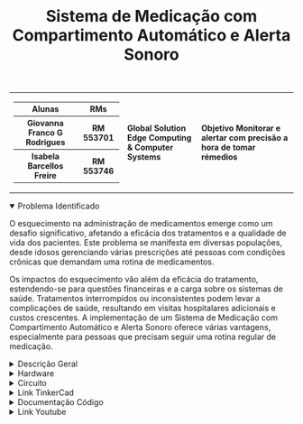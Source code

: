 <div align='center'>
    <br>
    <h1>  Sistema de Medicação com Compartimento Automático e Alerta Sonoro </h1>
</div>

<br> 
<table>
    <tr>
        <td>
            <div> 
                <table>
                    <tr>
                        <th> Alunas </th>
                        <th> RMs </th>
                    </tr>
                    <tr>
                        <th> Giovanna Franco G Rodrigues</th>
                        <th> RM 553701 </th>
                    </tr>
                    <tr>
                        <th> Isabela Barcellos Freire </th>
                        <th> RM 553746 </th>
                    </tr>
                </table>
            </div>
        </td>
        <td>
            <div>
                <b> Global Solution <br> Edge Computing & Computer Systems </b>
                <td><b> Objetivo Monitorar e alertar com precisão a hora de tomar rémedios </b></td>
            </div>
        </td>
    </tr>
</table>


<details open>
<summary> Problema Identificado </summary>
<p>
O esquecimento na administração de medicamentos emerge como um desafio significativo, afetando a eficácia dos tratamentos e a qualidade de vida dos pacientes. Este problema se manifesta em diversas populações, desde idosos gerenciando várias prescrições até pessoas com condições crônicas que demandam uma rotina de medicamentos. 
</p>
<p>
Os impactos do esquecimento vão além da eficácia do tratamento, estendendo-se para questões financeiras e a carga sobre os sistemas de saúde. Tratamentos interrompidos ou inconsistentes podem levar a complicações de saúde, resultando em visitas hospitalares adicionais e custos crescentes.
A implementação de um Sistema de Medicação com Compartimento Automático e Alerta Sonoro oferece várias vantagens, especialmente para pessoas que precisam seguir uma rotina regular de medicação. 
</p>
</details>

<details>
<summary> Descrição Geral</summary>
<p>
Este código implementa um sistema de medicação automatizado com um compartimento que se abre no horário programado e emite um alerta sonoro. O usuário deve pressionar um botão para confirmar a administração do medicamento. O próximo alerta é programado após a confirmação, e o tempo restante até a próxima dose é exibido em um display LCD.
</p>
</details>

<details>
<summary> Hardware</summary>
<div align="center">
<b> Tabela com o hardware do circuito completo </b>

| Quantidade | Descrição                     |
| ---------- | ----------------------------- |
| 1          | Arduino Uno R3                |
| 1          | Piezo (buzzer)                |
| 1          | Botão                         |
| 1          | LCD 16x2                      |
| 1          | 250kΩ Potenciômetro           |
| 1          | Servo Motor                   |
| 1          | 220Ω Resistor                 |
| 1          | 10kΩ Resistor                 |
| 1          | 1kΩ Resistor                  |
</div>
</details>

<details>
<summary> Circuito </summary>
<img height="385em" align="center" src="https://github.com/GlobalSolutionESBP/GS-EDGE/blob/main/SimuladorMedicamentos.png">
</details>

<details>
<summary> Link TinkerCad</summary>
<ul>
    <li><a href="https://www.tinkercad.com/things/3QawV0w2AQ2-simulador-para-aviso-de-remedio-/editel?returnTo=%2Fdashboard%3Ftype%3Dcircuits%26collection%3Ddesigns"> Circuito para aviso de Medicamentos </a> </li>
</ul>
</details>

<details>
<summary>Documentação Código</summary>
<p>
    <h3> Componentes Necessários: </h3>
    Servo motor para controlar a abertura e fechamento do compartimento.
    Display LCD para mostrar informações ao usuário.
    LED para indicar visualmente o status do sistema.
    Buzzer para o alerta sonoro.
    Botão para a confirmação da administração do medicamento.
</p>
<p>
    <h3> Pins de Conexão:</h3>
    <p> Pino 9: Conectado ao servo motor.</P>
    <p> Pinos 12, 11, 5, 4, 3, 2: Conectados ao display LCD.</p>
    <p> Pino 8: Conectado ao LED indicador.</p>
    <p> Pino 10: Conectado ao buzzer. </p>
    <p> Pino 7: Conectado ao botão de confirmação.</p>
</p>
<p>
    <h3> Constantes: </h3>
    intervaloMedicamento: Intervalo entre doses de medicamento (8 horas).
    intervaloMedicamento2: Intervalo inicial para começar a simulação (7 segundos).
    intervaloAlerta: Intervalo entre alertas sonoros (3 segundos).
</p>
<p>
    <h3> Variáveis: </h3>
    proximaDose: Armazena o tempo em milissegundos da próxima dose.
    proximoAlerta: Armazena o tempo em milissegundos do próximo alerta sonoro.
    alertaAtivo: Indica se o alerta sonoro está ativo.
</p>
<p>
    <h3> Função Setup: </h3>
    Inicializa o display LCD, o servo motor e os pinos de entrada/saída.
    Configura os tempos iniciais para a próxima dose e próximo alerta.
    Posiciona o servo motor na posição inicial (compartimento fechado).
</p>
<p>
    <h3> Função Loop: </h3>
    Verifica se é hora de administrar o medicamento chamando a função medicamentoProgramado.
    Se for hora, chama as funções alertaSonoro, aguardarConfirmacao e fecharCompartimento.
    Atualiza as informações no display LCD chamando a função atualizarLCD.
</p>
<p>
    <h3> Função medicamentoProgramado: </h3>
    Verifica se o tempo atual é maior ou igual ao tempo programado para a próxima dose.
    Se verdadeiro, atualiza o tempo da próxima dose, ativa o alerta e programa o próximo alerta.
</p>
<p>
    <h3>Função abrirCompartimento:</h3>
    Abre o compartimento movendo o servo motor para a posição de abertura.
</p>
<p>
    <h3>Função alertaSonoro:</h3>
    Exibe a mensagem "HORA DO MEDICAMENTO" no display LCD.
    Ativa o alerta sonoro e aguarda 3 segundos antes de desativar.
</p>
<p>
    <h3>Função aguardarConfirmacao: </h3>
    Exibe a mensagem "Pressione o botao" no display LCD.
    Aguarda a confirmação do botão para prosseguir.
    Durante a espera, programa o próximo alerta se o tempo atual for maior ou igual ao próximo alerta.
</p>
<p>
    <h3> Função fecharCompartimento: </h3>
    Fecha o compartimento movendo o servo motor para a posição de fechamento.
</p>
<p>
    <h3> Função atualizarLCD: </h3>
    Atualiza o display LCD com o tempo restante até a próxima dose.
    Calcula horas e minutos com base no tempo restante.
</p>
<h1> Notas Importantes: </h1>

Certifique-se de conectar os componentes aos pinos corretos conforme definido no código.
O buzzer é ativado durante a espera pelo botão e também após cada confirmação.
O sistema continuará operando em um loop, administrando medicamentos e emitindo alertas até ser desligado.
Observações:
Este código é projetado para fins educacionais e de simulação. Sempre siga as orientações médicas ao administrar medicamentos. Certifique-se de que os tempos de intervalo e doses se adequam às necessidades específicas de saúde do usuário.
</p>
</details>

<details>
<summary>Link Youtube</summary>
<li><a href="https://youtu.be/3e1_I_sgo6U"> Vídeo Explicativo </a</li>
</details>


